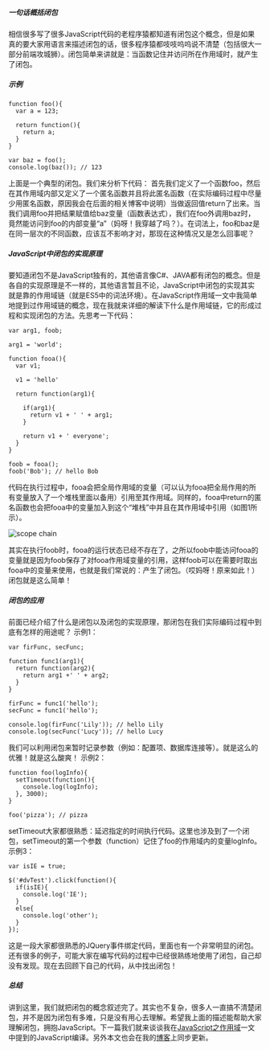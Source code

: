 ##### 一句话概括闭包
相信很多写了很多JavaScript代码的老程序猿都知道有闭包这个概念，但是如果真的要大家用语言来描述闭包的话，很多程序猿都吱吱呜呜说不清楚（包括很大一部分前端攻城狮）。闭包简单来讲就是：当函数记住并访问所在作用域时，就产生了闭包。

##### 示例
```
function foo(){
  var a = 123;

  return function(){
    return a;
  }
}

var baz = foo();
console.log(baz()); // 123
```
上面是一个典型的闭包。我们来分析下代码：
首先我们定义了一个函数foo，然后在其作用域内部又定义了一个匿名函数并且将此匿名函数（在实际编码过程中尽量少用匿名函数，原因我会在后面的相关博客中说明）当做返回值return了出来。当我们调用foo并把结果赋值给baz变量（函数表达式），我们在foo外调用baz时，竟然能访问到foo的内部变量“a”（妈呀！我穿越了吗？）。在词法上，foo和baz是在同一层次的不同函数，应该互不影响才对，那现在这种情况又是怎么回事呢？

##### JavaScript中闭包的实现原理
要知道闭包不是JavaScript独有的，其他语言像C#、JAVA都有闭包的概念。但是各自的实现原理是不一样的，其他语言暂且不论，JavaScript中闭包的实现其实就是靠的作用域链（就是ES5中的词法环境）。在JavaScript作用域一文中我简单地提到过作用域链的概念，现在我就来详细的解读下什么是作用域链，它的形成过程和实现闭包的方法。先思考一下代码：
```
var arg1, foob;

arg1 = 'world';

function fooa(){
  var v1;

  v1 = 'hello'

  return function(arg1){

    if(arg1){
      return v1 + ' ' + arg1;
    }

    return v1 + ' everyone';
  }
}

foob = fooa();
foob('Bob'); // hello Bob
```
代码在执行过程中，fooa会把全局作用域的变量（可以认为fooa把全局作用的所有变量放入了一个堆栈里面以备用）引用至其作用域。同样的，fooa中return的匿名函数也会把fooa中的变量加入到这个“堆栈”中并且在其作用域中引用（如图1所示）。

![scope chain](http://120.27.119.47/content/images/manual/scope_chain.png)

其实在执行foob时，fooa的运行状态已经不存在了，之所以foob中能访问fooa的变量就是因为foob保存了对fooa作用域变量的引用，这样foob可以在需要时取出fooa中的变量来使用，也就是我们常说的：产生了闭包。（哎妈呀！原来如此！）闭包就是这么简单！

##### 闭包的应用
前面已经介绍了什么是闭包以及闭包的实现原理，那闭包在我们实际编码过程中到底有怎样的用途呢？
示例1：
```
var firFunc, secFunc;

function func1(arg1){
  return function(arg2){
    return arg1 +' ' + arg2;
  }
}

firFunc = func1('hello');
secFunc = func1('hello');

console.log(firFunc('Lily')); // hello Lily
console.log(secFunc('Lucy')); // hello Lucy
```
我们可以利用闭包来暂时记录参数（例如：配置项、数据库连接等）。就是这么的优雅！就是这么酸爽！
示例2：
```
function foo(logInfo){
  setTimeout(function(){
    console.log(logInfo);
  }, 3000);
}

foo('pizza'); // pizza
```
setTimeout大家都很熟悉：延迟指定的时间执行代码。这里也涉及到了一个闭包，setTimeout的第一个参数（function）记住了foo的作用域内的变量logInfo。
示例3：
```
var isIE = true;

$('#dvTest').click(function(){
  if(isIE){
    console.log('IE');
  }
  else{
    console.log('other');
  }
});
```
这是一段大家都很熟悉的JQuery事件绑定代码，里面也有一个非常明显的闭包。还有很多的例子，可能大家在编写代码的过程中已经很熟练地使用了闭包，自己却没有发现。现在去回顾下自己的代码，从中找出闭包！

##### 总结
讲到这里，我们就把闭包的概念叙述完了。其实也不复杂，很多人一直搞不清楚闭包，并不是因为闭包有多难，只是没有用心去理解。希望我上面的描述能帮助大家理解闭包，拥抱JavaScript。下一篇我们就来谈谈我在[JavaScript之作用域](https://github.com/swfbarhr/blog/blob/master/scope.md)一文中提到的JavaScript编译。另外本文也会在我的[博客](http://www.sunweifeng.cn/javascript-closure/)上同步更新。
